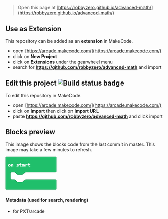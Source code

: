  


> Open this page at [https://robbyzero.github.io/advanced-math/](https://robbyzero.github.io/advanced-math/)

## Use as Extension

This repository can be added as an **extension** in MakeCode.

* open [https://arcade.makecode.com/](https://arcade.makecode.com/)
* click on **New Project**
* click on **Extensions** under the gearwheel menu
* search for **https://github.com/robbyzero/advanced-math** and import

## Edit this project ![Build status badge](https://github.com/robbyzero/advanced-math/workflows/MakeCode/badge.svg)

To edit this repository in MakeCode.

* open [https://arcade.makecode.com/](https://arcade.makecode.com/)
* click on **Import** then click on **Import URL**
* paste **https://github.com/robbyzero/advanced-math** and click import

## Blocks preview

This image shows the blocks code from the last commit in master.
This image may take a few minutes to refresh.

![A rendered view of the blocks](https://github.com/robbyzero/advanced-math/raw/master/.github/makecode/blocks.png)

#### Metadata (used for search, rendering)

* for PXT/arcade
<script src="https://makecode.com/gh-pages-embed.js"></script><script>makeCodeRender("{{ site.makecode.home_url }}", "{{ site.github.owner_name }}/{{ site.github.repository_name }}");</script>

